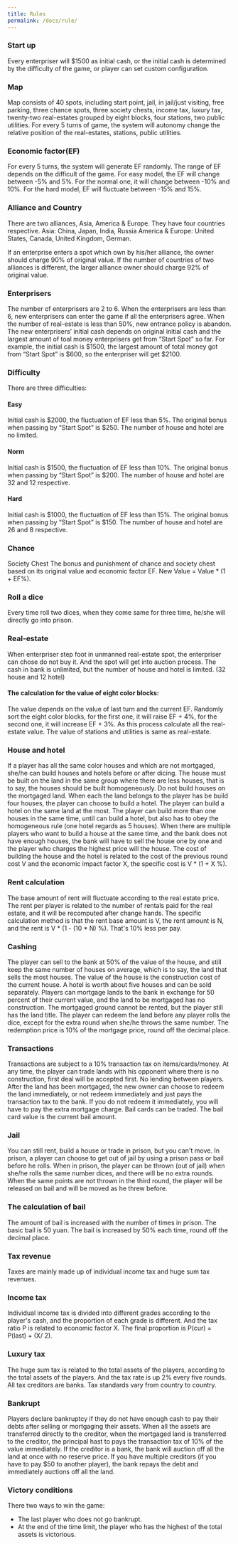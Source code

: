 ```yaml
---
title: Rules
permalink: /docs/rule/
---
```


### Start up
Every enterpriser will \$1500 as initial cash, or the initial cash is determined by the difficulty of the game, or player can set custom configuration.

### Map
Map consists of 40 spots, including start point, jail, in jail/just visiting, free parking, three chance spots, three society chests, income tax, luxury tax, twenty-two real-estates grouped by eight blocks, four stations, two public utilities.
For every 5 turns of game, the system will autonomy change the relative position of the real-estates, stations, public utilities.

### Economic factor(EF)
For every 5 turns, the system will generate EF randomly.
The range of EF depends on the difficult of the game. For easy model, the EF will change between -5% and 5%. For the normal one, it will change between -10% and 10%. For the hard model, EF will fluctuate between -15% and 15%.

### Alliance and Country
There are two alliances, Asia, America & Europe. They have four countries respective.
Asia: China, Japan, India, Russia
America & Europe: United States, Canada, United Kingdom, German.

If an enterprise enters a spot which own by his/her alliance, the owner should charge 90% of original value. If the number of countries of two alliances is different, the larger alliance owner should charge 92% of original value.

### Enterprisers
The number of enterprisers are 2 to 6. When the enterprisers are less than 6, new enterprisers can enter the game if all the enterprisers agree.
When the number of real-estate is less than 50%, new entrance policy is abandon.
The new enterprisers’ initial cash depends on original initial cash and the largest amount of toal money enterprisers get from “Start Spot” so far. For example, the initial cash is \$1500, the largest amount of total money got from “Start Spot” is $600, so the enterpriser will get \$2100.

### Difficulty
There are three difficulties:
#### Easy
Initial cash is $2000, the fluctuation of EF less than 5%. The original bonus when passing by “Start Spot” is \$250. The number of house and hotel are no limited.
#### Norm
Initial cash is $1500, the fluctuation of EF less than 10%. The original bonus when passing by “Start Spot” is \$200. The number of house and hotel are 32 and 12 respective.
#### Hard
Initial cash is $1000, the fluctuation of EF less than 15%. The original bonus when passing by “Start Spot” is \$150. The number of house and hotel are 26 and 8 respective.

### Chance 
Society Chest
The bonus and punishment of chance and society chest based on its original value and economic factor EF. New Value = Value * (1 + EF%).

### Roll a dice
Every time roll two dices, when they come same for three time, he/she will directly go into prison.

### Real-estate
When enterpriser step foot in unmanned real-estate spot, the enterpriser can chose do not buy it. And the spot will get into auction process.
The cash in bank is unlimited, but the number of house and hotel is limited. (32 house and 12 hotel)
#### The calculation for the value of eight color blocks:
The value depends on the value of last turn and the current EF. Randomly sort the eight color blocks, for the first one, it will raise EF + 4%, for the second one, it will increase EF + 3%. As this process calculate all the real-estate value.
The value of stations and utilities is same as real-estate.


### House and hotel
If a player has all the same color houses and which are not mortgaged, she/he can build houses and hotels before or after dicing.
The house must be built on the land in the same group where there are less houses, that is to say, the houses should be built homogeneously. 
Do not build houses on the mortgaged land.
When each the land belongs to the player has be build four houses, the player can choose to build a hotel.
The player can build a hotel on the same land at the most.
The player can build more than one houses in the same time, until can build a hotel, but also has to obey the homogeneous rule (one hotel regards as 5 houses).
When there are multiple players who want to build a house at the same time, and the bank does not have enough houses, the bank will have to sell the house one by one and the player who charges the highest price will the house.
The cost of building the house and the hotel is related to the cost of the previous round cost V and the economic impact factor X, the specific cost is V * (1 + X %).

### Rent calculation
The base amount of rent will fluctuate according to the real estate price. The rent per player is related to the number of rentals paid for the real estate, and it will be recomputed after change hands. The specific calculation method is that the rent base amount is V, the rent amount is N, and the rent is V * (1 - (10 * N) %). That's 10% less per pay.

### Cashing
The player can sell to the bank at 50% of the value of the house, and still keep the same number of houses on average, which is to say, the land that sells the most houses. The value of the house is the construction cost of the current house.
A hotel is worth about five houses and can be sold separately.
Players can mortgage lands to the bank in exchange for 50 percent of their current value, and the land to be mortgaged has no construction. The mortgaged ground cannot be rented, but the player still has the land title.
The player can redeem the land before any player rolls the dice, except for the extra round when she/he throws the same number. The redemption price is 10% of the mortgage price, round off the decimal place.

### Transactions
Transactions are subject to a 10% transaction tax on items/cards/money.
At any time, the player can trade lands with his opponent where there is no construction, first deal will be accepted first.
No lending between players.
After the land has been mortgaged, the new owner can choose to redeem the land immediately, or not redeem immediately and just pays the transaction tax to the bank.  If you do not redeem it immediately, you will have to pay the extra mortgage charge.
Bail cards can be traded. The bail card value is the current bail amount.

### Jail
You can still rent, build a house or trade in prison, but you can't move.
In prison, a player can choose to get out of jail by using a prison pass or bail before he rolls.
When in prison, the player can be thrown (out of jail) when she/he rolls the same number dices, and there will be no extra rounds.
When the same points are not thrown in the third round, the player will be released on bail and will be moved as he threw before.

### The calculation of bail
The amount of bail is increased with the number of times in prison. The basic bail is 50 yuan. The bail is increased by 50% each time, round off the decimal place.

### Tax revenue
Taxes are mainly made up of individual income tax and huge sum tax revenues.
 
### Income tax
Individual income tax is divided into different grades according to the player's cash, and the proportion of each grade is different. And the tax ratio P is related to economic factor X. The final proportion is P(cur) = P(last) + (X/ 2).

### Luxury tax
The huge sum tax is related to the total assets of the players, according to the total assets of the players. And the tax rate is up 2% every five rounds.
All tax creditors are banks.
Tax standards vary from country to country.

### Bankrupt
Players declare bankruptcy if they do not have enough cash to pay their debts after selling or mortgaging their assets. When all the assets are transferred directly to the creditor, when the mortgaged land is transferred to the creditor, the principal hast to pays the transaction tax of 10% of the value immediately.
If the creditor is a bank, the bank will auction off all the land at once with no reserve price.
If you have multiple creditors (if you have to pay $50 to another player), the bank repays the debt and immediately auctions off all the land.

### Victory conditions
There two ways to win the game:

- The last player who does not go bankrupt.
- At the end of the time limit, the player who has the highest of the total assets is victorious.
